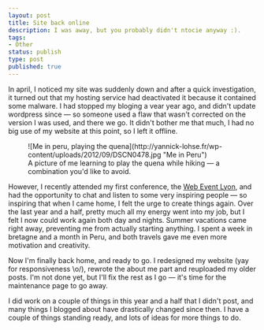 ```yaml
---
layout: post
title: Site back online
description: I was away, but you probably didn't ntocie anyway :).
tags:
- Other
status: publish
type: post
published: true
---
```

In april, I noticed my site was suddenly down and after a quick investigation, it turned out that my hosting service had deactivated it because it contained some malware. I had stopped my bloging a vear year ago, and didn't update wordpress since — so someone used a flaw that wasn't corrected on the version I was used, and there we go. It didn't bother me that much, I had no big use of my website at this point, so I left it offline.

<figure>
	![Me in peru, playing the quena](http://yannick-lohse.fr/wp-content/uploads/2012/09/DSCN0478.jpg "Me in Peru")
	<figcaption>
		A picture of me learning to play the quena while hiking &mdash; a combination you'd like to avoid.
	</figcaption>
</figure>

However, I recently attended my first conference, the [Web Event Lyon](http://event.lafermeduweb.net/ "Web Event Lyon 2012"), and had the opportunity to chat and listen to some very inspiring people — so inspiring that when I came home, I felt the urge to create things again. Over the last year and a half, pretty much all my energy went into my job, but I felt I now could work again both day and nights. Summer vacations came right away, preventing me from actually starting anything. I spent a week in bretagne and a month in Peru, and both travels gave me even more motivation and creativity.

Now I'm finally back home, and ready to go. I redesigned my website (yay for responsiveness \o/), rewrote the about me part and reuploaded my older posts. I'm not done yet, but I'll fix the rest as I go — it's time for the maintenance page to go away.

I did work on a couple of things in this year and a half that I didn't post, and many things I blogged about have drastically changed since then. I have a couple of things standing ready, and lots of ideas for more things to do.